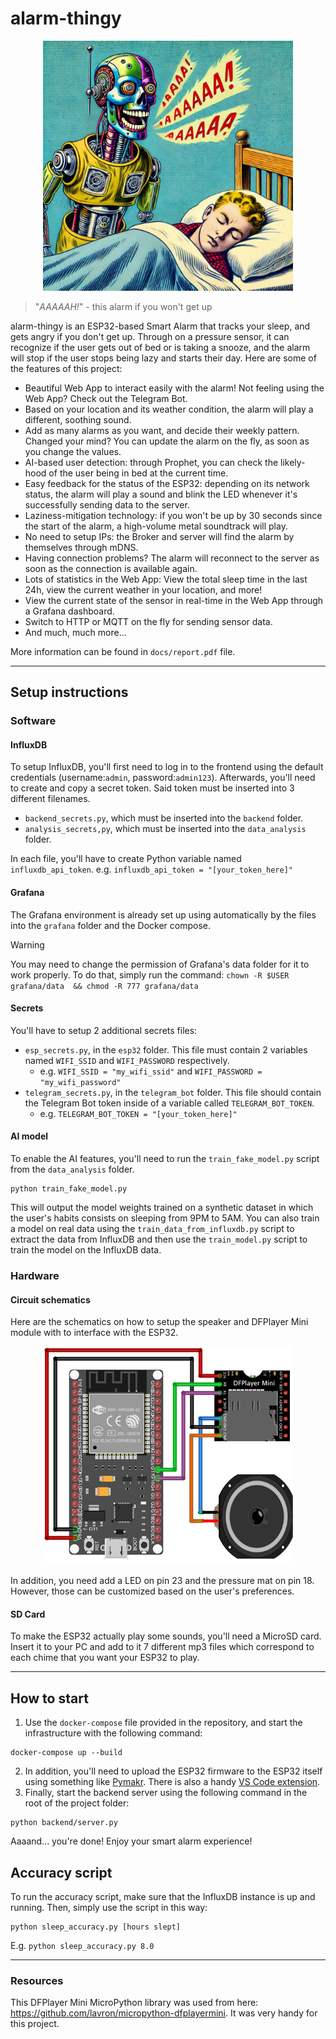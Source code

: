 # alarm-thingy

<p align="center">
  <img src="res//image.png" alt="Robot Alarm" width="400px"/>
</p>

> "_AAAAAH!_" - this alarm if you won't get up

alarm-thingy is an ESP32-based Smart Alarm that tracks your sleep, and gets angry if you don't get up. Through on a pressure sensor, it can recognize if the user gets out of bed or is taking a snooze, and the alarm will stop if the user stops being lazy and starts their day.
Here are some of the features of this project:
- Beautiful Web App to interact easily with the alarm! Not feeling using the Web App? Check out the Telegram Bot.
- Based on your location and its weather condition, the alarm will play a different, soothing sound.
- Add as many alarms as you want, and decide their weekly pattern. Changed your mind? You can update the alarm on the fly, as soon as you change the values.
- AI-based user detection: through Prophet, you can check the likely-hood of the user being in bed at the current time.
- Easy feedback for the status of the ESP32: depending on its network status, the alarm will play a sound and blink the LED whenever it's successfully sending data to the server.
- Laziness-mitigation technology: if you won't be up by 30 seconds since the start of the alarm, a high-volume metal soundtrack will play.
- No need to setup IPs: the Broker and server will find the alarm by themselves through mDNS.
- Having connection problems? The alarm will reconnect to the server as soon as the connection is available again.
- Lots of statistics in the Web App: View the total sleep time in the last 24h, view the current weather in your location, and more!
- View the current state of the sensor in real-time in the Web App through a Grafana dashboard.
- Switch to HTTP or MQTT on the fly for sending sensor data.
- And much, much more...

More information can be found in `docs/report.pdf` file.

----
## Setup instructions
### Software
#### InfluxDB
To setup InfluxDB, you'll first need to log in to the frontend using the default credentials (username:`admin`, password:`admin123`). Afterwards, you'll need to create and copy a secret token. Said token must be inserted into 3 different filenames.
- `backend_secrets.py`, which must be inserted into the `backend` folder.
- `analysis_secrets,py`, which must be inserted into the `data_analysis` folder.

In each file, you'll have to create Python variable named `influxdb_api_token`.
e.g. `influxdb_api_token = "[your_token_here]"`

#### Grafana
The Grafana environment is already set up using automatically by the files into the `grafana` folder and the Docker compose.

> [!WARNING]
> You may need to change the permission of Grafana's data folder for it to work properly.
> To do that, simply run the command:
> `chown -R $USER grafana/data  && chmod -R 777 grafana/data`

#### Secrets
You'll have to setup 2 additional secrets files:
- `esp_secrets.py`, in the `esp32` folder. This file must contain 2 variables named `WIFI_SSID` and `WIFI_PASSWORD` respectively.
    - e.g. `WIFI_SSID = "my_wifi_ssid"` and `WIFI_PASSWORD = "my_wifi_password"`
- `telegram_secrets.py`, in the `telegram_bot` folder. This file should contain the Telegram Bot token inside of a variable called `TELEGRAM_BOT_TOKEN`.
    - e.g. `TELEGRAM_BOT_TOKEN = "[your_token_here]"`

#### AI model
To enable the AI features, you'll need to run the `train_fake_model.py` script from the `data_analysis` folder.
```
python train_fake_model.py
```
This will output the model weights trained on a synthetic dataset in which the user's habits consists on sleeping from 9PM to 5AM.
You can also train a model on real data using the `train_data_from_influxdb.py` script to extract the data from InfluxDB and then use the `train_model.py` script to train the model on the InfluxDB data.

### Hardware
#### Circuit schematics
Here are the schematics on how to setup the speaker and DFPlayer Mini module with to interface with the ESP32.
<p align="center">
  <img src="res//schematics.png" alt="Schematics" width="400px"/>
</p>
In addition, you need add a LED on pin 23 and the pressure mat on pin 18. However, those can be customized based on the user's preferences.

#### SD Card
To make the ESP32 actually play some sounds, you'll need a MicroSD card. Insert it to your PC and add to it 7 different mp3 files which correspond to each chime that you want your ESP32 to play.

---
## How to start
1. Use the `docker-compose` file provided in the repository, and start the infrastructure with the following command:
```
docker-compose up --build
```
2. In addition, you'll need to upload the ESP32 firmware to the ESP32 itself using something like [Pymakr](https://docs.pycom.io/pybytes/pymakr-online/). There is also a handy [VS Code extension](https://docs.pycom.io/gettingstarted/software/vscode/).
3. Finally, start the backend server using the following command in the root of the project folder:
```
python backend/server.py
```

Aaaand... you're done! Enjoy your smart alarm experience!

## Accuracy script
To run the accuracy script, make sure that the InfluxDB instance is up and running. Then, simply use the script in this way:
```
python sleep_accuracy.py [hours slept]
```
E.g. `python sleep_accuracy.py 8.0`

---
### Resources
This DFPlayer Mini MicroPython library was used from here: https://github.com/lavron/micropython-dfplayermini. It was very handy for this project.